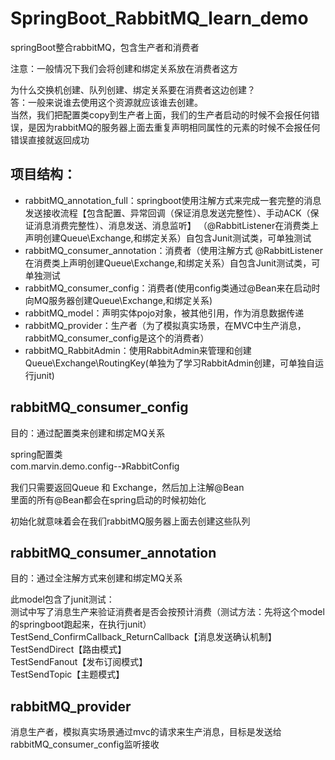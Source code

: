 # SpringBoot_RabbitMQ_learn_demo
springBoot整合rabbitMQ，包含生产者和消费者

注意：一般情况下我们会将创建和绑定关系放在消费者这方

为什么交换机创建、队列创建、绑定关系要在消费者这边创建？<br>
答：一般来说谁去使用这个资源就应该谁去创建。<br>
当然，我们把配置类copy到生产者上面，我们的生产者启动的时候不会报任何错误，是因为rabbitMQ的服务器上面去重复声明相同属性的元素的时候不会报任何错误直接就返回成功


## 项目结构：
- rabbitMQ_annotation_full：springboot使用注解方式来完成一套完整的消息发送接收流程【包含配置、异常回调（保证消息发送完整性）、手动ACK（保证消息消费完整性）、消息发送、消息监听】 （@RabbitListener在消费类上声明创建Queue\Exchange,和绑定关系）自包含Junit测试类，可单独测试
- rabbitMQ_consumer_annotation：消费者（使用注解方式 @RabbitListener在消费类上声明创建Queue\Exchange,和绑定关系）自包含Junit测试类，可单独测试
- rabbitMQ_consumer_config：消费者(使用config类通过@Bean来在启动时向MQ服务器创建Queue\Exchange,和绑定关系)
- rabbitMQ_model：声明实体pojo对象，被其他引用，作为消息数据传递
- rabbitMQ_provider：生产者（为了模拟真实场景，在MVC中生产消息，rabbitMQ_consumer_config是这个的消费者）
- rabbitMQ_RabbitAdmin：使用RabbitAdmin来管理和创建Queue\Exchange\RoutingKey(单独为了学习RabbitAdmin创建，可单独自运行junit)


## rabbitMQ_consumer_config
目的：通过配置类来创建和绑定MQ关系

spring配置类<br>
com.marvin.demo.config--》RabbitConfig

我们只需要返回Queue 和 Exchange，然后加上注解@Bean<br>
里面的所有@Bean都会在spring启动的时候初始化

初始化就意味着会在我们rabbitMQ服务器上面去创建这些队列

## rabbitMQ_consumer_annotation
目的：通过全注解方式来创建和绑定MQ关系

此model包含了junit测试：<br>
测试中写了消息生产来验证消费者是否会按预计消费（测试方法：先将这个model的springboot跑起来，在执行junit）<br>
TestSend_ConfirmCallback_ReturnCallback【消息发送确认机制】<br>
TestSendDirect【路由模式】<br>
TestSendFanout【发布订阅模式】<br>
TestSendTopic【主题模式】<br>


## rabbitMQ_provider
消息生产者，模拟真实场景通过mvc的请求来生产消息，目标是发送给rabbitMQ_consumer_config监听接收